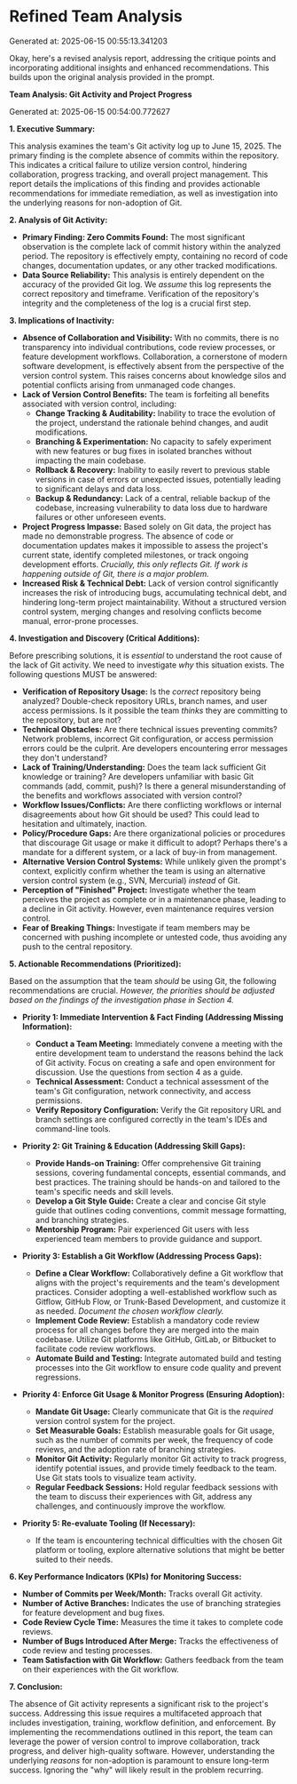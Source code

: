 # Refined Team Analysis
Generated at: 2025-06-15 00:55:13.341203

Okay, here's a revised analysis report, addressing the critique points and incorporating additional insights and enhanced recommendations.  This builds upon the original analysis provided in the prompt.

**Team Analysis: Git Activity and Project Progress**

Generated at: 2025-06-15 00:54:00.772627

**1. Executive Summary:**

This analysis examines the team's Git activity log up to June 15, 2025. The primary finding is the complete absence of commits within the repository. This indicates a critical failure to utilize version control, hindering collaboration, progress tracking, and overall project management.  This report details the implications of this finding and provides actionable recommendations for immediate remediation, as well as investigation into the underlying reasons for non-adoption of Git.

**2. Analysis of Git Activity:**

*   **Primary Finding: Zero Commits Found:** The most significant observation is the complete lack of commit history within the analyzed period. The repository is effectively empty, containing no record of code changes, documentation updates, or any other tracked modifications.
*   **Data Source Reliability:** This analysis is entirely dependent on the accuracy of the provided Git log. We *assume* this log represents the correct repository and timeframe. Verification of the repository's integrity and the completeness of the log is a crucial first step.

**3. Implications of Inactivity:**

*   **Absence of Collaboration and Visibility:** With no commits, there is no transparency into individual contributions, code review processes, or feature development workflows. Collaboration, a cornerstone of modern software development, is effectively absent from the perspective of the version control system.  This raises concerns about knowledge silos and potential conflicts arising from unmanaged code changes.
*   **Lack of Version Control Benefits:** The team is forfeiting all benefits associated with version control, including:
    *   **Change Tracking & Auditability:** Inability to trace the evolution of the project, understand the rationale behind changes, and audit modifications.
    *   **Branching & Experimentation:** No capacity to safely experiment with new features or bug fixes in isolated branches without impacting the main codebase.
    *   **Rollback & Recovery:** Inability to easily revert to previous stable versions in case of errors or unexpected issues, potentially leading to significant delays and data loss.
    *   **Backup & Redundancy:** Lack of a central, reliable backup of the codebase, increasing vulnerability to data loss due to hardware failures or other unforeseen events.
*   **Project Progress Impasse:** Based solely on Git data, the project has made no demonstrable progress. The absence of code or documentation updates makes it impossible to assess the project's current state, identify completed milestones, or track ongoing development efforts. *Crucially, this only reflects Git. If work is happening outside of Git, there is a major problem.*
*   **Increased Risk & Technical Debt:** Lack of version control significantly increases the risk of introducing bugs, accumulating technical debt, and hindering long-term project maintainability. Without a structured version control system, merging changes and resolving conflicts become manual, error-prone processes.

**4. Investigation and Discovery (Critical Additions):**

Before prescribing solutions, it is *essential* to understand the root cause of the lack of Git activity.  We need to investigate *why* this situation exists. The following questions MUST be answered:

*   **Verification of Repository Usage:**  Is the *correct* repository being analyzed?  Double-check repository URLs, branch names, and user access permissions.  Is it possible the team *thinks* they are committing to the repository, but are not?
*   **Technical Obstacles:** Are there technical issues preventing commits? Network problems, incorrect Git configuration, or access permission errors could be the culprit.  Are developers encountering error messages they don't understand?
*   **Lack of Training/Understanding:** Does the team lack sufficient Git knowledge or training?  Are developers unfamiliar with basic Git commands (add, commit, push)? Is there a general misunderstanding of the benefits and workflows associated with version control?
*   **Workflow Issues/Conflicts:**  Are there conflicting workflows or internal disagreements about how Git should be used?  This could lead to hesitation and ultimately, inaction.
*   **Policy/Procedure Gaps:** Are there organizational policies or procedures that discourage Git usage or make it difficult to adopt? Perhaps there's a mandate for a different system, or a lack of buy-in from management.
*   **Alternative Version Control Systems:**  While unlikely given the prompt's context, explicitly confirm whether the team is using an alternative version control system (e.g., SVN, Mercurial) *instead* of Git.
*   **Perception of "Finished" Project:** Investigate whether the team perceives the project as complete or in a maintenance phase, leading to a decline in Git activity. However, even maintenance requires version control.
*   **Fear of Breaking Things:** Investigate if team members may be concerned with pushing incomplete or untested code, thus avoiding any push to the central repository.

**5. Actionable Recommendations (Prioritized):**

Based on the assumption that the team *should* be using Git, the following recommendations are crucial.  *However, the priorities should be adjusted based on the findings of the investigation phase in Section 4.*

*   **Priority 1: Immediate Intervention & Fact Finding (Addressing Missing Information):**
    *   **Conduct a Team Meeting:**  Immediately convene a meeting with the entire development team to understand the reasons behind the lack of Git activity.  Focus on creating a safe and open environment for discussion. Use the questions from section 4 as a guide.
    *   **Technical Assessment:** Conduct a technical assessment of the team's Git configuration, network connectivity, and access permissions.
    *   **Verify Repository Configuration:** Verify the Git repository URL and branch settings are configured correctly in the team's IDEs and command-line tools.

*   **Priority 2: Git Training & Education (Addressing Skill Gaps):**
    *   **Provide Hands-on Training:**  Offer comprehensive Git training sessions, covering fundamental concepts, essential commands, and best practices. The training should be hands-on and tailored to the team's specific needs and skill levels.
    *   **Develop a Git Style Guide:** Create a clear and concise Git style guide that outlines coding conventions, commit message formatting, and branching strategies.
    *   **Mentorship Program:** Pair experienced Git users with less experienced team members to provide guidance and support.

*   **Priority 3: Establish a Git Workflow (Addressing Process Gaps):**
    *   **Define a Clear Workflow:**  Collaboratively define a Git workflow that aligns with the project's requirements and the team's development practices. Consider adopting a well-established workflow such as Gitflow, GitHub Flow, or Trunk-Based Development, and customize it as needed.  *Document the chosen workflow clearly.*
    *   **Implement Code Review:**  Establish a mandatory code review process for all changes before they are merged into the main codebase. Utilize Git platforms like GitHub, GitLab, or Bitbucket to facilitate code review workflows.
    *   **Automate Build and Testing:**  Integrate automated build and testing processes into the Git workflow to ensure code quality and prevent regressions.

*   **Priority 4: Enforce Git Usage & Monitor Progress (Ensuring Adoption):**
    *   **Mandate Git Usage:**  Clearly communicate that Git is the *required* version control system for the project.
    *   **Set Measurable Goals:** Establish measurable goals for Git usage, such as the number of commits per week, the frequency of code reviews, and the adoption rate of branching strategies.
    *   **Monitor Git Activity:**  Regularly monitor Git activity to track progress, identify potential issues, and provide timely feedback to the team. Use Git stats tools to visualize team activity.
    *   **Regular Feedback Sessions:** Hold regular feedback sessions with the team to discuss their experiences with Git, address any challenges, and continuously improve the workflow.

*   **Priority 5:  Re-evaluate Tooling (If Necessary):**
    *   If the team is encountering technical difficulties with the chosen Git platform or tooling, explore alternative solutions that might be better suited to their needs.

**6. Key Performance Indicators (KPIs) for Monitoring Success:**

*   **Number of Commits per Week/Month:**  Tracks overall Git activity.
*   **Number of Active Branches:**  Indicates the use of branching strategies for feature development and bug fixes.
*   **Code Review Cycle Time:**  Measures the time it takes to complete code reviews.
*   **Number of Bugs Introduced After Merge:**  Tracks the effectiveness of code review and testing processes.
*   **Team Satisfaction with Git Workflow:**  Gathers feedback from the team on their experiences with the Git workflow.

**7. Conclusion:**

The absence of Git activity represents a significant risk to the project's success. Addressing this issue requires a multifaceted approach that includes investigation, training, workflow definition, and enforcement. By implementing the recommendations outlined in this report, the team can leverage the power of version control to improve collaboration, track progress, and deliver high-quality software. However, understanding the underlying *reasons* for non-adoption is paramount to ensure long-term success.  Ignoring the "why" will likely result in the problem recurring.
